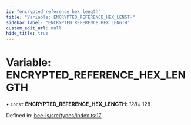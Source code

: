 ```yaml
---
id: "encrypted_reference_hex_length"
title: "Variable: ENCRYPTED_REFERENCE_HEX_LENGTH"
sidebar_label: "ENCRYPTED_REFERENCE_HEX_LENGTH"
custom_edit_url: null
hide_title: true
---
```


# Variable: ENCRYPTED\_REFERENCE\_HEX\_LENGTH

• `Const` **ENCRYPTED\_REFERENCE\_HEX\_LENGTH**: *128*= 128

Defined in: [bee-js/src/types/index.ts:17](https://github.com/ethersphere/bee-js/blob/9a547fe/src/types/index.ts#L17)
